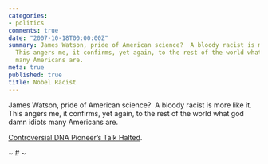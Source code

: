 ```yaml
---
categories:
- politics
comments: true
date: "2007-10-18T00:00:00Z"
summary: James Watson, pride of American science?  A bloody racist is more like it. 
  This angers me, it confirms, yet again, to the rest of the world what god damn idiots
  many Americans are. 
meta: true
published: true
title: Nobel Racist
---
```


James Watson, pride of American science?  A bloody racist is more like it.  This angers me, it confirms, yet again, to the rest of the world what god damn idiots many Americans are.  

[Controversial DNA Pioneer’s Talk Halted][1].

 [1]: http://www.nytimes.com/aponline/world/AP-Britain-Controversial-Scientist.html "Controversial DNA Pioneer's Talk Halted - New York Times"

~ # ~